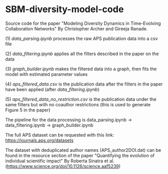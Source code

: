 # SBM-diversity-model-code

Source code for the paper "Modeling Diversity Dynamics in Time-Evolving Collaboration Networks" By Christopher Archer and Gireeja Ranade. 
  
  (1) _data_parsing.ipynb_ processes the raw APS publication data into a csv file
  
  (2) _data_filtering.ipynb_ applies all the filters described in the paper on the data
  
  (3) _graph_builder.ipynb_ makes the filtered data into a graph, then fits the model with estimated parameter values

  (4) _aps_filtered_data.csv_ is the publication data after the filters in the paper have been applied (after _data_filtering.ipynb_)

  (5) _aps_filtered_data_no_restriction.csv_ is the publication data under the same filters but with no coauthor restrictions (this is used to generate Figure 5 in the paper)

The pipeline for the data processing is data_parsing.ipynb -> data_filtering.ipynb -> graph_builder.ipynb

The full APS dataset can be requested with this link: https://journals.aps.org/datasets

The dataset with deduplicated author names (APS_author2DOI.dat) can be found in the resource section of the paper "Quantifying the evolution of individual scientific impact" By Roberta Sinatra et al. (https://www.science.org/doi/10.1126/science.aaf5239)
